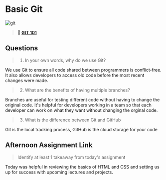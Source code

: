 # Basic Git

![git](https://git-scm.com/images/branching-illustration@2x.png)

> **📖 [GIT 101](https://codeworksacademy.com/fs-student-guide/resources/wk1/01-GIT)**

## Questions

>1. In your own words, why do we use Git?

We use Git to ensure all code shared between programmers is conflict-free. It also allows developers to access old code before the most recent changes were made.

>2. What are the benefits of having multiple branches?

Branches are useful for testing different code without having to change the original code. It's helpful for developers working in a team so that each developer can work on what they want without changing the orginal code.

>3. What is the difference between Git and GitHub

Git is the local tracking process, GitHub is the cloud storage for your code

## Afternoon Assignment Link


>Identify at least 1 takeaway from today's assignment

Today was helpful in reviewing the basics of HTML and CSS and setting us up for success with upcoming lectures and projects.
